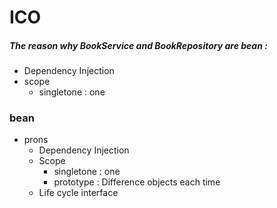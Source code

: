 # ICO

##### The reason why BookService and BookRepository are bean :  
- Dependency Injection
- scope
  - singletone : one

### bean
- prons
    - Dependency Injection
    - Scope
      - singletone : one
      - prototype : Difference objects each time
    - Life cycle interface